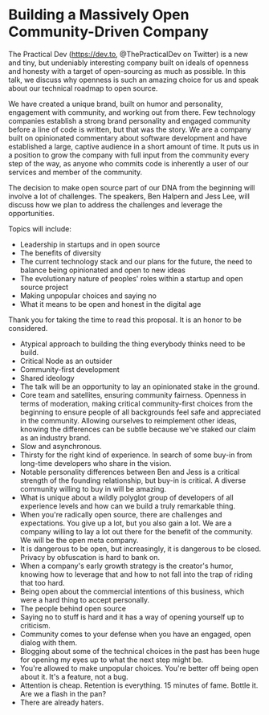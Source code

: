 # Building a Massively Open Community-Driven Company

The Practical Dev (https://dev.to, @ThePracticalDev on Twitter) is a new and tiny, but undeniably interesting company built on ideals of openness and honesty with a target of open-sourcing as much as possible. In this talk, we discuss why openness is such an amazing choice for us and speak about our technical roadmap to open source.

We have created a unique brand, built on humor and personality, engagement with community, and working out from there. Few technology companies establish a strong brand personality and engaged community before a line of code is written, but that was the story. We are a company built on opinionated commentary about software development and have established a large, captive audience in a short amount of time. It puts us in a position to grow the company with full input from the community every step of the way, as anyone who commits code is inherently a user of our services and member of the community.

The decision to make open source part of our DNA from the beginning will involve a lot of challenges. The speakers, Ben Halpern and Jess Lee, will discuss how we plan to address the challenges and leverage the opportunities.

Topics will include:

- Leadership in startups and in open source
- The benefits of diversity
- The current technology stack and our plans for the future, the need to balance being opinionated and open to new ideas
- The evolutionary nature of peoples' roles within a startup and open source project
- Making unpopular choices and saying no
- What it means to be open and honest in the digital age

Thank you for taking the time to read this proposal. It is an honor to be considered.


- Atypical approach to building the thing everybody thinks need to be build.
- Critical Node as an outsider
- Community-first development
- Shared ideology
- The talk will be an opportunity to lay an opinionated stake in the ground.
- Core team and satellites, ensuring community fairness. Openness in terms of moderation, making critical community-first choices from the beginning to ensure people of all backgrounds feel safe and appreciated in the community. Allowing ourselves to reimplement other ideas, knowing the differences can be subtle because we've staked our claim as an industry brand.
- Slow and asynchronous.
- Thirsty for the right kind of experience. In search of some buy-in from long-time developers who share in the vision.
- Notable personality differences between Ben and Jess is a critical strength of the founding relationship, but buy-in is critical. A diverse community willing to buy in will be amazing.
- What is unique about a wildly polyglot group of developers of all experience levels and how can we build a truly remarkable thing.
- When you're radically open source, there are challenges and expectations. You give up a lot, but you also gain a lot. We are a company willing to lay a lot out there for the benefit of the community. We will be the open meta company.
- It is dangerous to be open, but increasingly, it is dangerous to be closed. Privacy by obfuscation is hard to bank on.
- When a company's early growth strategy is the creator's humor, knowing how to leverage that and how to not fall into the trap of riding that too hard.
- Being open about the commercial intentions of this business, which were a hard thing to accept personally.
- The people behind open source
- Saying no to stuff is hard and it has a way of opening yourself up to criticism.
- Community comes to your defense when you have an engaged, open dialog with them.
- Blogging about some of the technical choices in the past has been huge for opening my eyes up to what the next step might be.
- You're allowed to make unpopular choices. You're better off being open about it. It's a feature, not a bug.
- Attention is cheap. Retention is everything. 15 minutes of fame. Bottle it. Are we a flash in the pan?
- There are already haters.
